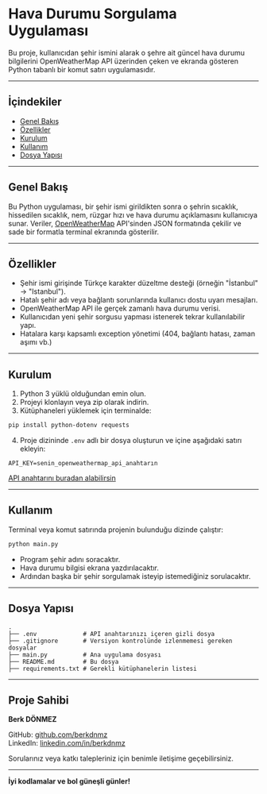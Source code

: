 # Hava Durumu Sorgulama Uygulaması

Bu proje, kullanıcıdan şehir ismini alarak o şehre ait güncel hava durumu bilgilerini OpenWeatherMap API üzerinden çeken ve ekranda gösteren Python tabanlı bir komut satırı uygulamasıdır.

---

## İçindekiler

- [Genel Bakış](#genel-bakış)  
- [Özellikler](#özellikler)  
- [Kurulum](#kurulum)  
- [Kullanım](#kullanım)  
- [Dosya Yapısı](#dosya-yapısı)

---

## Genel Bakış

Bu Python uygulaması, bir şehir ismi girildikten sonra o şehrin sıcaklık, hissedilen sıcaklık, nem, rüzgar hızı ve hava durumu açıklamasını kullanıcıya sunar. Veriler, [OpenWeatherMap](https://openweathermap.org/) API'sinden JSON formatında çekilir ve sade bir formatla terminal ekranında gösterilir.

---

## Özellikler

- Şehir ismi girişinde Türkçe karakter düzeltme desteği (örneğin "İstanbul" → "Istanbul").
- Hatalı şehir adı veya bağlantı sorunlarında kullanıcı dostu uyarı mesajları.
- OpenWeatherMap API ile gerçek zamanlı hava durumu verisi.
- Kullanıcıdan yeni şehir sorgusu yapması istenerek tekrar kullanılabilir yapı.
- Hatalara karşı kapsamlı exception yönetimi (404, bağlantı hatası, zaman aşımı vb.)

---

## Kurulum

1. Python 3 yüklü olduğundan emin olun.
2. Projeyi klonlayın veya zip olarak indirin.
3. Kütüphaneleri yüklemek için terminalde:

```bash
pip install python-dotenv requests
```

4. Proje dizininde `.env` adlı bir dosya oluşturun ve içine aşağıdaki satırı ekleyin:

```
API_KEY=senin_openweathermap_api_anahtarın
```

[API anahtarını buradan alabilirsin](https://home.openweathermap.org/api_keys)

---

## Kullanım

Terminal veya komut satırında projenin bulunduğu dizinde çalıştır:

```bash
python main.py
```

- Program şehir adını soracaktır.
- Hava durumu bilgisi ekrana yazdırılacaktır.
- Ardından başka bir şehir sorgulamak isteyip istemediğiniz sorulacaktır.

---

## Dosya Yapısı

```
.
├── .env             # API anahtarınızı içeren gizli dosya
├── .gitignore       # Versiyon kontrolünde izlenmemesi gereken dosyalar
├── main.py          # Ana uygulama dosyası
├── README.md        # Bu dosya
├── requirements.txt # Gerekli kütüphanelerin listesi
```

---

## Proje Sahibi

**Berk DÖNMEZ**

GitHub: [github.com/berkdnmz](https://github.com/berkdnmz)  
LinkedIn: [linkedin.com/in/berkdnmz](https://linkedin.com/in/berkdnmz)  

Sorularınız veya katkı talepleriniz için benimle iletişime geçebilirsiniz.  

---

**İyi kodlamalar ve bol güneşli günler!**
